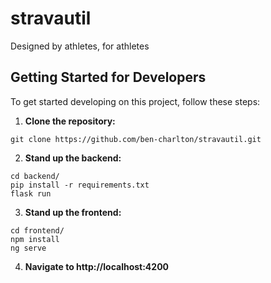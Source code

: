 # stravautil

Designed by athletes, for athletes

## Getting Started for Developers

To get started developing on this project, follow these steps:

1. **Clone the repository:**
```
git clone https://github.com/ben-charlton/stravautil.git
```

2. **Stand up the backend:**
```
cd backend/
pip install -r requirements.txt
flask run
```

3. **Stand up the frontend:**
```
cd frontend/
npm install
ng serve
```
4. **Navigate to http://localhost:4200**